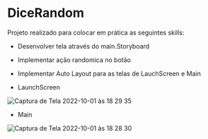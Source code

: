 # DiceRandom

Projeto realizado para colocar em prática as seguintes skills:
- Desenvolver tela através do main.Storyboard
- Implementar ação randomica no botão
- Implementar Auto Layout para as telas de LauchScreen e Main

- LaunchScreen

![Captura de Tela 2022-10-01 às 18 29 35](https://user-images.githubusercontent.com/97136552/193429169-521040ec-054b-45df-9569-bbf6ed6c8454.png)


- Main

![Captura de Tela 2022-10-01 às 18 28 30](https://user-images.githubusercontent.com/97136552/193429172-e326199b-e646-4103-9b13-55f08b4dd588.png)
